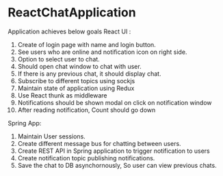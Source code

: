 # ReactChatApplication
Application achieves below goals
React UI :
  1. Create of login page with name and login button.
  2. See users who are online and notification icon on right side.
  3. Option to select user to chat.
  4. Should open chat window to chat with user.
  5. If there is any previous chat, it should display chat.
  5. Subscribe to different topics using sockjs
  6. Maintain state of application using Redux
  7. Use React thunk as middleware 
  8. Notifications should be shown modal on click on notification window
  9. After reading notification, Count should go down

Spring App: 
  1. Maintain User sessions.
  2. Create different message bus for chatting between users.
  3. Create REST API in Spring application to trigger notification to users 
  4. Create notification topic publishing notifications.
  5. Save the chat to DB asynchornously, So user can view previous chats.
  
